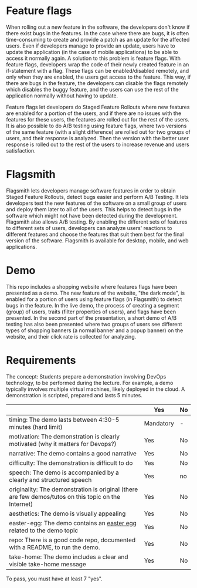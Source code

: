 # Feature flags
When rolling out a new feature in the software, the developers don't know if there exist bugs in the features. In the case where there are bugs, it is often time-consuming to create and provide a patch as an update for the affected users. Even if developers manage to provide an update, users have to update the application (in the case of mobile applications) to be able to access it normally again. A solution to this problem is feature flags. With feature flags, developers wrap the code of their newly created feature in an if-statement with a flag. These flags can be enabled/disabled remotely, and only when they are enabled, the users get access to the feature. This way, if there are bugs in the feature, the developers can disable the flags remotely which disables the buggy feature, and the users can use the rest of the application normally without having to update.

Feature flags let developers do Staged Feature Rollouts where new features are enabled for a portion of the users, and if there are no issues with the features for these users, the features are rolled out for the rest of the users. It is also possible to do A/B testing using feature flags, where two versions of the same feature (with a slight difference) are rolled out for two groups of users, and their response is analyzed. Then the version with the better user response is rolled out to the rest of the users to increase revenue and users satisfaction.  

# Flagsmith
Flagsmith lets developers manage software features in order to obtain Staged Feature Rollouts, detect bugs easier and perform A/B Testing. It lets developers test the new features of the software on a small group of users and deploy them later to all of the users. This helps to detect bugs in the software which might not have been detected during the development. Flagsmith also allows A/B testing. By enabling the different sets of features to different sets of users, developers can analyze users' reactions to different features and choose the features that suit them best for the final version of the software. Flagsmith is available for desktop, mobile, and web applications.

# Demo
This repo includes a shopping website where features flags have been presented as a demo. The new feature of the website, "the dark mode", is enabled for a portion of users using feature flags (in Flagsmith) to detect bugs in the feature. In the live demo, the process of creating a segment (group) of users, traits (filter properties of users), and flags have been presented. In the second part of the presentation, a short demo of A/B testing has also been presented where two groups of users see different types of shopping banners (a normal banner and a popup banner) on the website, and their click rate is collected for analyzing.


# Requirements
The concept: Students prepare a demonstration involving DevOps technology, to be performed during the lecture. For example, a demo typically involves multiple virtual machines, likely deployed in the cloud. A demonstration is scripted, prepared and lasts 5 minutes.


|                                             | Yes | No | 
|-------------------------------------------- | ----|----|
|timing: The demo lasts between 4:30-5 minutes (hard limit)  | Mandatory | - |
|motivation: The demonstration is clearly motivated (why it matters for Devops?) | Yes | No | 
|narrative: The demo contains a good narrative | Yes | No | 
|difficulty: The demonstration is difficult to do | Yes | No |
|speech: The demo is accompanied by a clearly and structured speech | Yes | no |
|originality: The demonstration is original (there are few demos/tutos on this topic on the Internet)| Yes | No | 
|aesthetics: The demo is visually appealing | Yes | No | 
|easter-egg: The demo contains an [easter egg](https://github.com/OrkoHunter/python-easter-eggs) related to the demo topic| Yes | No |
|repo: There is a good code repo, documented with a README, to run the demo. | Yes | No | 
|take-home: The demo includes a clear and visible take-home message | Yes | No | 


To pass, you must have at least 7 "yes".
 